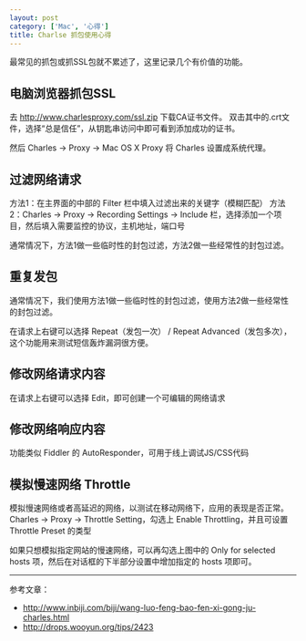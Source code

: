 ```yaml
---
layout: post
category: ['Mac', '心得']
title: Charlse 抓包使用心得
---
```


最常见的抓包或抓SSL包就不累述了，这里记录几个有价值的功能。

## 电脑浏览器抓包SSL

去 <http://www.charlesproxy.com/ssl.zip> 下载CA证书文件。
双击其中的.crt文件，选择“总是信任”，从钥匙串访问中即可看到添加成功的证书。

然后 Charles -> Proxy -> Mac OS X Proxy 将 Charles 设置成系统代理。

## 过滤网络请求

方法1：在主界面的中部的 Filter 栏中填入过滤出来的关键字（模糊匹配）
方法2：Charles -> Proxy -> Recording Settings -> Include 栏，选择添加一个项目，然后填入需要监控的协议，主机地址，端口号

通常情况下，方法1做一些临时性的封包过滤，方法2做一些经常性的封包过滤。

## 重复发包

通常情况下，我们使用方法1做一些临时性的封包过滤，使用方法2做一些经常性的封包过滤。

在请求上右键可以选择 Repeat（发包一次） / Repeat Advanced（发包多次），这个功能用来测试短信轰炸漏洞很方便。

## 修改网络请求内容

在请求上右键可以选择 Edit，即可创建一个可编辑的网络请求

## 修改网络响应内容

功能类似 Fiddler 的 AutoResponder，可用于线上调试JS/CSS代码

## 模拟慢速网络 Throttle

模拟慢速网络或者高延迟的网络，以测试在移动网络下，应用的表现是否正常。
Charles -> Proxy -> Throttle Setting，勾选上 Enable Throttling，并且可设置 Throttle Preset 的类型

如果只想模拟指定网站的慢速网络，可以再勾选上图中的 Only for selected hosts 项，然后在对话框的下半部分设置中增加指定的 hosts 项即可。

----

参考文章：

- <http://www.inbiji.com/biji/wang-luo-feng-bao-fen-xi-gong-ju-charles.html>
- <http://drops.wooyun.org/tips/2423>